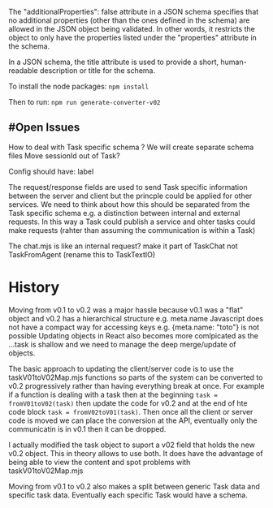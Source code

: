 The "additionalProperties": false attribute in a JSON schema specifies that no additional properties (other than the ones defined in the schema) are allowed in the JSON object being validated. In other words, it restricts the object to only have the properties listed under the "properties" attribute in the schema.

In a JSON schema, the title attribute is used to provide a short, human-readable description or title for the schema.

To install the node packages: `npm install` 

Then to run: `npm run generate-converter-v02` 

#Open Issues
-----------
How to deal with Task specific schema ? We will create separate schema files 
Move sessionId out of Task?

Config should have: label

The request/response fields are used to send Task specific information between the server and client but the princple could be applied for other services. We need to think about how this should be separated from the Task specific schema e.g. a distinction between internal and external requests. In this way a Task could publish a service and ohter tasks could make requests (rahter than assuming the communication is within a Task)

The chat.mjs is like an internal request? make it part of TaskChat not TaskFromAgent (rename this to TaskTextIO)

# History
Moving from v0.1 to v0.2 was a major hassle because v0.1 was a "flat" object and v0.2 has a hierarchical structure e.g. meta.name
Javascript does not have a compact way for accessing keys e.g. {meta.name: "toto"} is not possible
Updating objects in React also becomes more comlpicated as the ...task is shallow and we need to manage the deep merge/update of objects.

The basic approach to updating the client/server code is to use the taskV01toV02Map.mjs functions so parts of the system can be converted to v0.2 progressively rather than having everything break at once. For example if a function is dealing with a task then at the beginning `task = fromV01toV02(task)` then update the code for v0.2 and at the end of hte code block `task = fromV02toV01(task)`. Then once all the client or server code is moved we can place the conversion at the API, eventually only the communicatin is in v0.1 then it can be dropped. 

I actually modified the task object to suport a v02 field that holds the new v0.2 object. This in theory allows to use both. It does have the advantage of being able to view the content and spot problems with taskV01toV02Map.mjs 

Moving from v0.1 to v0.2 also makes a split between generic Task data and specific task data. Eventually each specific Task would have a schema.

